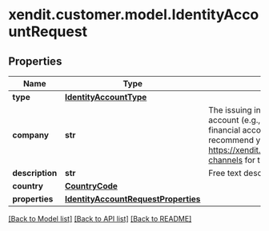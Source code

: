 # xendit.customer.model.IdentityAccountRequest


## Properties
| Name | Type | Description | Notes |
| ------------ | ------------- | ------------- | ------------- |
| **type** | [**IdentityAccountType**](IdentityAccountType.md) |  | [optional]  |
| **company** | **str** | The issuing institution associated with the account (e.g., OCBC, GOPAY, 7-11). If adding financial accounts that Xendit supports, we recommend you use the channel_name found at https://xendit.github.io/apireference/#payment-channels for this field | [optional]  |
| **description** | **str** | Free text description of this account | [optional]  |
| **country** | [**CountryCode**](CountryCode.md) |  | [optional]  |
| **properties** | [**IdentityAccountRequestProperties**](IdentityAccountRequestProperties.md) |  | [optional]  |


[[Back to Model list]](../README.md#documentation-for-models) [[Back to API list]](../README.md#documentation-for-api-endpoints) [[Back to README]](../README.md)


